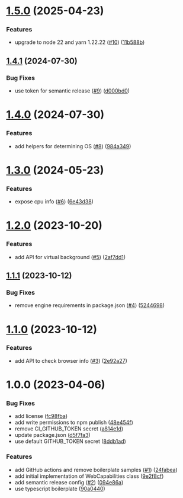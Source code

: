 # [1.5.0](https://github.com/webex/web-capabilities/compare/v1.4.1...v1.5.0) (2025-04-23)


### Features

* upgrade to node 22 and yarn 1.22.22 ([#10](https://github.com/webex/web-capabilities/issues/10)) ([11b588b](https://github.com/webex/web-capabilities/commit/11b588b65aa605233d2724b7f389f98b20b1976d))

## [1.4.1](https://github.com/webex/web-capabilities/compare/v1.4.0...v1.4.1) (2024-07-30)


### Bug Fixes

* use token for semantic release ([#9](https://github.com/webex/web-capabilities/issues/9)) ([d000bd0](https://github.com/webex/web-capabilities/commit/d000bd0459f1f8bda975fc4a1990d28541dfd321))

# [1.4.0](https://github.com/webex/web-capabilities/compare/v1.3.0...v1.4.0) (2024-07-30)


### Features

* add helpers for determining OS ([#8](https://github.com/webex/web-capabilities/issues/8)) ([984a349](https://github.com/webex/web-capabilities/commit/984a349a6674ffdb284a1fc15629917f45f6dfd5))

# [1.3.0](https://github.com/webex/web-capabilities/compare/v1.2.0...v1.3.0) (2024-05-23)


### Features

* expose cpu info ([#6](https://github.com/webex/web-capabilities/issues/6)) ([6e43d38](https://github.com/webex/web-capabilities/commit/6e43d386699fea497d5f5e4b9d446cb032a5452b))

# [1.2.0](https://github.com/webex/web-capabilities/compare/v1.1.1...v1.2.0) (2023-10-20)


### Features

* add API for virtual background ([#5](https://github.com/webex/web-capabilities/issues/5)) ([2af7dd1](https://github.com/webex/web-capabilities/commit/2af7dd1f9fd6020262b35847326251b6ec1e3be6))

## [1.1.1](https://github.com/webex/web-capabilities/compare/v1.1.0...v1.1.1) (2023-10-12)


### Bug Fixes

* remove engine requirements in package.json ([#4](https://github.com/webex/web-capabilities/issues/4)) ([5244698](https://github.com/webex/web-capabilities/commit/52446988e3fac1c6f4cd4185e515ee22edbc4859))

# [1.1.0](https://github.com/webex/web-capabilities/compare/v1.0.0...v1.1.0) (2023-10-12)


### Features

* add API to check browser info ([#3](https://github.com/webex/web-capabilities/issues/3)) ([2e92a27](https://github.com/webex/web-capabilities/commit/2e92a27aa8d872395b9019632518548b9821d7a3))

# 1.0.0 (2023-04-06)


### Bug Fixes

* add license ([fc98fba](https://github.com/webex/web-capabilities/commit/fc98fba52f6c38263b966ac3b7a9008fcd9c3cdb))
* add write permissions to npm publish ([48e454f](https://github.com/webex/web-capabilities/commit/48e454fa4c4c4c53507fb6883881a96d371c9438))
* remove CI_GITHUB_TOKEN secret ([a814e1d](https://github.com/webex/web-capabilities/commit/a814e1db6705fbe05293a4c6fbdc557b86dc8e0e))
* update package.json ([d5f7fa3](https://github.com/webex/web-capabilities/commit/d5f7fa33f6493897a6a6b009dc16328e8db02b31))
* use default GITHUB_TOKEN secret ([8ddb1ad](https://github.com/webex/web-capabilities/commit/8ddb1ad8d3ac6be7f4cb96ad622e7fb16a99382b))


### Features

* add GitHub actions and remove boilerplate samples ([#1](https://github.com/webex/web-capabilities/issues/1)) ([24fabea](https://github.com/webex/web-capabilities/commit/24fabea5a50e875541714518a1af8d660cbd1924))
* add initial implementation of WebCapabilities class ([9e2f8cf](https://github.com/webex/web-capabilities/commit/9e2f8cfab9328cbb12d107641b6e223e57d0ef9b))
* add semantic release config ([#2](https://github.com/webex/web-capabilities/issues/2)) ([094e86a](https://github.com/webex/web-capabilities/commit/094e86aebf159cc1c58b6d5b1e84aa13b1074b36))
* use typescript boilerplate ([90a0440](https://github.com/webex/web-capabilities/commit/90a04405c9c1a0898bfdfaae77b8d6ec130244be))
